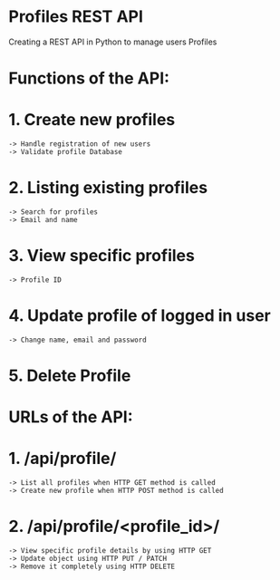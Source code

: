 # Profiles REST API

Creating a REST API in Python to manage users Profiles


# Functions of the API:

# 1. Create new profiles
    -> Handle registration of new users
    -> Validate profile Database

# 2. Listing existing profiles
    -> Search for profiles
    -> Email and name

# 3. View specific profiles
    -> Profile ID

# 4. Update profile of logged in user
    -> Change name, email and password

# 5. Delete Profile



# URLs of the API:

# 1. /api/profile/
    -> List all profiles when HTTP GET method is called
    -> Create new profile when HTTP POST method is called

# 2. /api/profile/<profile_id>/
    -> View specific profile details by using HTTP GET
    -> Update object using HTTP PUT / PATCH
    -> Remove it completely using HTTP DELETE
